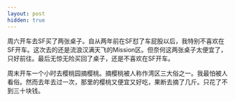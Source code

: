 ```yaml
---
layout: post
hidden: true
---
```


周六开车去SF买了两张桌子。自从两年前在SF怼了车屁股以后，我特别不喜欢在SF开车。这次去的还是流浪汉满天飞的Mission区。但奈何这两张桌子太便宜了，只好前往。最后无惊无险买回了桌子，还是不喜欢在SF开车。

周末开车一个小时去樱桃园摘樱桃。摘樱桃被人称作湾区三大俗之一。我最怕被人看俗。然而去年去过一次，那里的樱桃又便宜又好吃，果断去摘了几斤。只花了不到三十块钱。